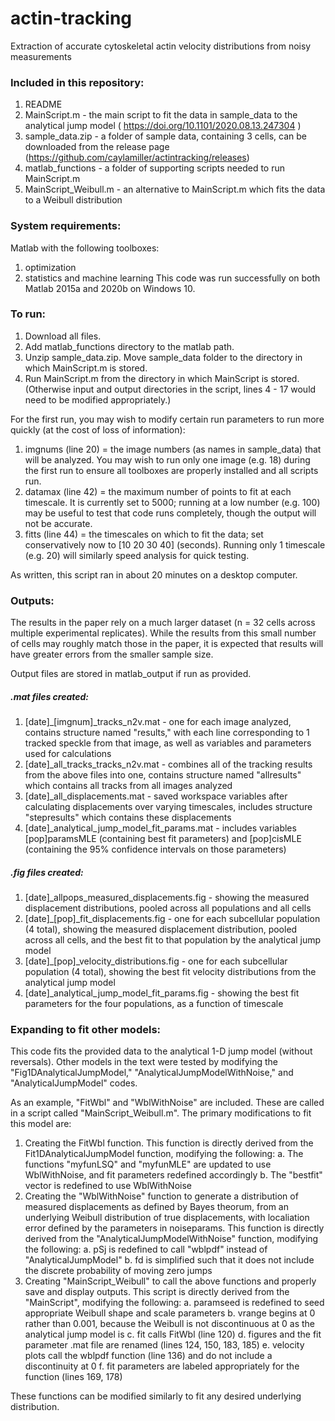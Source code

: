 # actin-tracking
Extraction of accurate cytoskeletal actin velocity distributions from noisy measurements

### Included in this repository:
1. README
2. MainScript.m 	- the main script to fit the data in sample_data to the analytical jump model ( https://doi.org/10.1101/2020.08.13.247304 )
3. sample_data.zip 	- a folder of sample data, containing 3 cells, can be downloaded from the release page (https://github.com/caylamiller/actintracking/releases)
4. matlab_functions 	- a folder of supporting scripts needed to run MainScript.m
5. MainScript_Weibull.m	- an alternative to MainScript.m which fits the data to a Weibull distribution

### System requirements: 
Matlab with the following toolboxes:
1. optimization
2. statistics and machine learning
This code was run successfully on both Matlab 2015a and 2020b on Windows 10.  

### To run:
1. Download all files.
2. Add matlab_functions directory to the matlab path.
3. Unzip sample_data.zip. Move sample_data folder to the directory in which MainScript.m is stored.
4. Run MainScript.m from the directory in which MainScript is stored. (Otherwise input and output directories in the script, lines 4 - 17 would need to be modified appropriately.)

For the first run, you may wish to modify certain run parameters to run more quickly (at the cost of loss of information):
1. imgnums (line 20) = the image numbers (as names in sample_data) that will be analyzed. You may wish to run only one image (e.g. 18) during the first run to ensure all toolboxes are properly installed and all scripts run. 
2. datamax (line 42)  = the maximum number of points to fit at each timescale. It is currently set to 5000; running at a low number (e.g. 100) may be useful to test that code runs completely, though the output will not be accurate.
3. fitts (line 44) = the timescales on which to fit the data; set conservatively now to [10 20 30 40] (seconds). Running only 1 timescale (e.g. 20) will similarly speed analysis for quick testing. 

As written, this script ran in about 20 minutes on a desktop computer.

### Outputs:
The results in the paper rely on a much larger dataset (n = 32 cells across multiple experimental replicates). While the results from this small number of cells may roughly match those in the paper, it is expected that results will have greater errors from the smaller sample size. 

Output files are stored in matlab_output if run as provided. 

##### .mat files created:
1. [date]_[imgnum]_tracks_n2v.mat - one for each image analyzed, contains structure named "results," with each line corresponding to 1 tracked speckle from that image, as well as variables and parameters used for calculations
2. [date]_all_tracks_tracks_n2v.mat - combines all of the tracking results from the above files into one, contains structure named "allresults" which contains all tracks from all images analyzed
3. [date]_all_displacements.mat - saved workspace variables after calculating displacements over varying timescales, includes structure "stepresults" which contains these displacements
4. [date]_analytical_jump_model_fit_params.mat - includes variables [pop]paramsMLE (containing best fit parameters) and [pop]cisMLE (containing the 95% confidence intervals on those parameters)

##### .fig files created:
1. [date]_allpops_measured_displacements.fig - showing the measured displacement distributions, pooled across all populations and all cells
2. [date]_[pop]_fit_displacements.fig - one for each subcellular population (4 total), showing the measured displacement distribution, pooled across all cells, and the best fit to that population by the analytical jump model
3. [date]_[pop]_velocity_distributions.fig - one for each subcellular population (4 total), showing the best fit velocity distributions from the analytical jump model
4. [date]_analytical_jump_model_fit_params.fig - showing the best fit parameters for the four populations, as a function of timescale

### Expanding to fit other models:
This code fits the provided data to the analytical 1-D jump model (without reversals). Other models in the text were tested by modifying the "Fig1DAnalyticalJumpModel," "AnalyticalJumpModelWithNoise," and "AnalyticalJumpModel" codes. 

As an example, "FitWbl" and "WblWithNoise" are included. These are called in a script called "MainScript_Weibull.m". The primary modifications to fit this model are:
1. Creating the FitWbl function. This function is directly derived from the Fit1DAnalyticalJumpModel function, modifying the following:
	a. The functions "myfunLSQ" and "myfunMLE" are updated to use WblWithNoise, and fit parameters redefined accordingly
	b. The "bestfit" vector is redefined to use WblWithNoise
2. Creating the "WblWithNoise" function to generate a distribution of measured displacements as defined by Bayes theorum, from an underlying Weibull distribution of true displacements, with localiation error defined by the parameters in noiseparams. This function is directly derived from the "AnalyticalJumpModelWithNoise" function, modifying the following:
	a. pSj is redefined to call "wblpdf" instead of "AnalyticalJumpModel"
	b. fd is simplified such that it does not include the discrete probability of moving zero jumps
3. Creating "MainScript_Weibull" to call the above functions and properly save and display outputs. This script is directly derived from the "MainScript", modifying the following:
	a. paramseed is redefined to seed appropriate Weibull shape and scale parameters
	b. vrange begins at 0 rather than 0.001, because the Weibull is not discontinuous at 0 as the analytical jump model is
	c. fit calls FitWbl (line 120)
	d. figures and the fit parameter .mat file are renamed (lines 124, 150, 183, 185)
	e. velocity plots call the wblpdf function (line 136) and do not include a discontinuity at 0
	f. fit parameters are labeled appropriately for the function (lines 169, 178)

These functions can be modified similarly to fit any desired underlying distribution. 
